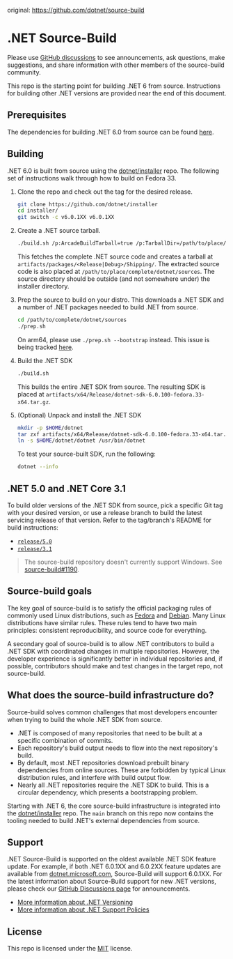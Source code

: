 original: https://github.com/dotnet/source-build

# .NET Source-Build

Please use [GitHub discussions](https://github.com/dotnet/source-build/discussions) to see announcements, ask questions, make suggestions, and share information with other members of the source-build community.

This repo is the starting point for building .NET 6 from source. Instructions for building other .NET versions are provided near the end of this document.

## Prerequisites

The dependencies for building .NET 6.0 from source can be found [here](https://github.com/dotnet/runtime/blob/main/docs/workflow/requirements/linux-requirements.md).

## Building

.NET 6.0 is built from source using the [dotnet/installer](https://github.com/dotnet/installer) repo.
The following set of instructions walk through how to build on Fedora 33.  

1. Clone the repo and check out the tag for the desired release.
    ```bash
    git clone https://github.com/dotnet/installer
    cd installer/
    git switch -c v6.0.1XX v6.0.1XX
    ```

3. Create a .NET source tarball.

   ```bash
   ./build.sh /p:ArcadeBuildTarball=true /p:TarballDir=/path/to/place/complete/dotnet/sources
   ```

   This fetches the complete .NET source code and creates a tarball at `artifacts/packages/<Release|Debug>/Shipping/`.
   The extracted source code is also placed at `/path/to/place/complete/dotnet/sources`.
   The source directory should be outside (and not somewhere under) the installer directory.

3. Prep the source to build on your distro. This downloads a .NET SDK and a number of .NET packages needed to build .NET from source.

    ```bash
    cd /path/to/complete/dotnet/sources
    ./prep.sh
    ```
    
    On arm64, please use `./prep.sh --bootstrap` instead.
    This issue is being tracked [here](https://github.com/dotnet/source-build/issues/2758).

4. Build the .NET SDK

    ```bash
    ./build.sh
    ```

    This builds the entire .NET SDK from source. The resulting SDK is placed at `artifacts/x64/Release/dotnet-sdk-6.0.100-fedora.33-x64.tar.gz`.

5. (Optional) Unpack and install the .NET SDK

    ```bash
    mkdir -p $HOME/dotnet
    tar zxf artifacts/x64/Release/dotnet-sdk-6.0.100-fedora.33-x64.tar.gz -C $HOME/dotnet
    ln -s $HOME/dotnet/dotnet /usr/bin/dotnet
    ```
    
    To test your source-built SDK, run the following:

    ```bash
    dotnet --info
    ```

## .NET 5.0 and .NET Core 3.1

To build older versions of the .NET SDK from source, pick a specific Git tag with your desired version, or use a release branch to build the latest servicing release of that version. Refer to the tag/branch's README for build instructions:

* [`release/5.0`](https://github.com/dotnet/source-build/tree/release/5.0)
* [`release/3.1`](https://github.com/dotnet/source-build/tree/release/3.1)


> The source-build repository doesn't currently support Windows. See [source-build#1190](https://github.com/dotnet/source-build/issues/1190).

## Source-build goals

The key goal of source-build is to satisfy the official packaging rules of commonly used Linux distributions, such as [Fedora](https://fedoraproject.org/wiki/Packaging:Guidelines) and [Debian](https://www.debian.org/doc/manuals/maint-guide/build.en.html). Many Linux distributions have similar rules. These rules tend to have two main principles: consistent reproducibility, and source code for everything.

A secondary goal of source-build is to allow .NET contributors to build a .NET SDK with coordinated changes in multiple repositories. However, the developer experience is significantly better in individual repositories and, if possible, contributors should make and test changes in the target repo, not source-build.

## What does the source-build infrastructure do?

Source-build solves common challenges that most developers encounter when trying to build the whole .NET SDK from source.

* .NET is composed of many repositories that need to be built at a specific combination of commits.
* Each repository's build output needs to flow into the next repository's build.
* By default, most .NET repositories download prebuilt binary dependencies from online sources. These are forbidden by typical Linux distribution rules, and interfere with build output flow.
* Nearly all .NET repositories require the .NET SDK to build. This is a circular dependency, which presents a bootstrapping problem.

Starting with .NET 6, the core source-build infrastructure is integrated into the [dotnet/installer](https://github.com/dotnet/installer/tree/main/src/SourceBuild) repo. The `main` branch on this repo now contains the tooling needed to build .NET's external dependencies from source.

## Support

.NET Source-Build is supported on the oldest available .NET SDK feature update.
For example, if both .NET 6.0.1XX and 6.0.2XX feature updates are available from [dotnet.microsoft.com](https://dotnet.microsoft.com/en-us/download/dotnet/6.0), Source-Build will support 6.0.1XX.
For the latest information about Source-Build support for new .NET versions, please check our [GitHub Discussions page](https://github.com/dotnet/source-build/discussions) for announcements.

* [More information about .NET Versioning](https://docs.microsoft.com/en-us/dotnet/core/versions/)
* [More information about .NET Support Policies](https://dotnet.microsoft.com/en-us/platform/support/policy/dotnet-core)

## License

This repo is licensed under the [MIT](LICENSE.txt) license.
